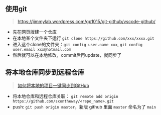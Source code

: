 ## 使用git
> https://jimmylab.wordpress.com/gp1015/git-github/vscode-github/ 
* 先在网页版建一个仓库
* 在本地某个文件夹下运行 `git clone https://github.com/xxx/xxxx.git`
* 进入这个clone的文件夹：`git config user.name xxx`, `git config user.email xxx@hotmail.com`
* 然后就可以在本地修改，commit后再update，就同步了

## 将本地仓库同步到远程仓库
> [如何将本地的项目一键同步到GitHub](https://wdblink.github.io/2019/03/24/%E5%A6%82%E4%BD%95%E5%B0%86%E6%9C%AC%E5%9C%B0%E7%9A%84%E9%A1%B9%E7%9B%AE%E4%B8%80%E9%94%AE%E5%90%8C%E6%AD%A5%E5%88%B0GitHub/)
* 将本地仓库和远程仓库关联： `git remote add origin https://github.com/sxontheway/<repo_name>.git`
* push: `git push origin master`，新版 github 里面 `master` 命名为了 `main`
